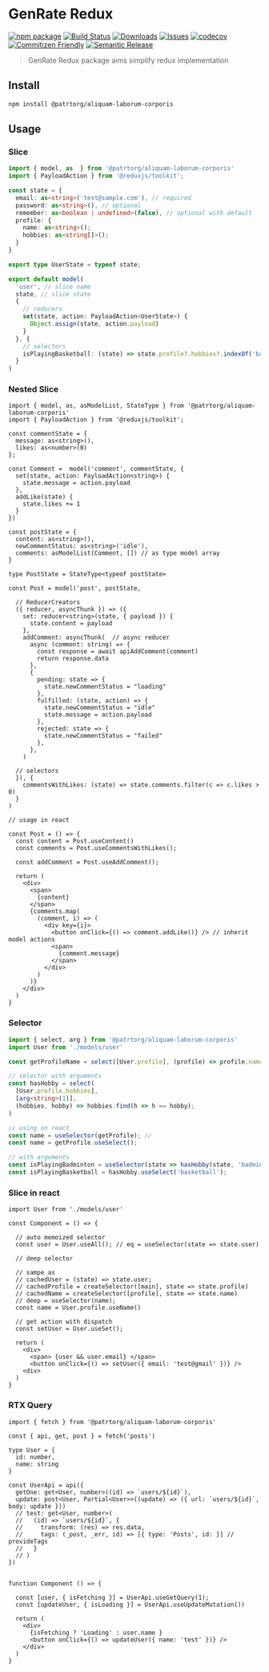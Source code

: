 # GenRate Redux

[![npm package][npm-img]][npm-url] [![Build Status][build-img]][build-url] [![Downloads][downloads-img]][downloads-url] [![Issues][issues-img]][issues-url] [![codecov][codecov-img]][codecov-url] [![Commitizen Friendly][commitizen-img]][commitizen-url] [![Semantic Release][semantic-release-img]][semantic-release-url]

> GenRate Redux package aims simplify redux implementation

## Install

```bash
npm install @patrtorg/aliquam-laborum-corporis
```

## Usage

### Slice
```ts
import { model, as  } from '@patrtorg/aliquam-laborum-corporis'
import { PayloadAction } from '@reduxjs/toolkit';

const state = {
  email: as<string>('test@sample.com'), // required
  password: as<string>(), // optional
  remember: as<boolean | undefined>(false), // optional with default
  profile: {
    name: as<string>();
    hobbies: as<string[]>();
  }
}

export type UserState = typeof state;

export default model(
  'user', // slice name
  state, // slice state
  { 
    // reducers
    set(state, action: PayloadAction<UserState>) {
      Object.assign(state, action.payload)
    }
  }, {
    // selectors
    isPlayingBasketball: (state) => state.profile?.hobbies?.indexOf('basketball') > -1
  }
)

```

### Nested Slice

```tsx
import { model, as, asModelList, StateType } from '@patrtorg/aliquam-laborum-corporis'
import { PayloadAction } from '@reduxjs/toolkit';

const commentState = { 
  message: as<string>(), 
  likes: as<number>(0) 
};

const Comment =  model('comment', commentState, {
  set(state, action: PayloadAction<string>) {
    state.message = action.payload
  },
  addLike(state) {
    state.likes += 1
  }
})

const postState = {
  content: as<string>(),
  newCommentStatus: as<string>('idle'),
  comments: asModelList(Comment, []) // as type model array
}

type PostState = StateType<typeof postState>

const Post = model('post', postState, 
  
  // ReducerCreators
  ({ reducer, asyncThunk }) => ({ 
    set: reducer<string>(state, { payload }) {
      state.content = payload
    },
    addComment: asyncThunk(  // async reducer
      async (comment: string) => {
        const response = await apiAddComment(comment)
        return response.data
      },
      {
        pending: state => {
          state.newCommentStatus = "loading"
        },
        fulfilled: (state, action) => {
          state.newCommentStatus = "idle"
          state.message = action.payload
        },
        rejected: state => {
          state.newCommentStatus = "failed"
        },
      },
    )

  // selectors
  }), {
    commentsWithLikes: (state) => state.comments.filter(c => c.likes > 0)
  }
)

// usage in react 

const Post = () => {
  const content = Post.useContent()
  const comments = Post.useCommentsWithLikes();

  const addComment = Post.useAddComment();
  
  return (
    <div>
      <span>
        {content}
      </span>
      {comments.map(
        (comment, i) => (
          <div key={i}>
            <button onClick={() => comment.addLike()} /> // inherit model actions
            <span>
              {comment.message}
            </span>
          </div>
        )
      )}
    </div>
  )
}

```

### Selector 

```ts
import { select, arg } from '@patrtorg/aliquam-laborum-corporis'
import User from './models/user'

const getProfileName = select([User.profile], (profile) => profile.name);

// selector with arguments
const hasHobby = select(
  [User.profile.hobbies],
  [arg<string>(1)],
  (hobbies, hobby) => hobbies.find(h => h == hobby);
)

// using on react 
const name = useSelector(getProfile); // 
const name = getProfile.useSelect();

// with arguments
const isPlayingBadminton = useSelector(state => hasHobby(state, 'badminton'));
const isPlayingBasketball = hasHobby.useSelect('basketball');

```

### Slice in react

```tsx
import User from './models/user'

const Component = () => {

  // auto memoized selector
  const user = User.useAll(); // eq = useSelector(state => state.user)

  // deep selector

  // sampe as 
  // cachedUser = (state) => state.user;
  // cachedProfile = createSelector([main], state => state.profile)
  // cachedName = createSelector([profile], state => state.name)
  // deep = useSelector(name);
  const name = User.profile.useName() 

  // get action with dispatch
  const setUser = User.useSet();

  return (
    <div>
      <span> {user && user.email} </span>
      <button onClick={() => setUser({ email: 'test@gmail' })} /> 
    <div>
  )
}

```
### RTX Query 
```tsx
import { fetch } from '@patrtorg/aliquam-laborum-corporis'

const { api, get, post } = fetch('posts')

type User = {
  id: number,
  name: string
}

const UserApi = api({
  getOne: get<User, number>((id) => `users/${id}`),
  update: post<User, Partial<User>>((update) => ({ url: `users/${id}`, body: update }))
  // test: get<User, number>(
  //   (id) => `users/${id}`, {
  //     transform: (res) => res.data,
  //     tags: (_post, _err, id) => [{ type: 'Posts', id: }] // provideTags
  //   } 
  // )
})


function Component () => {
  
  const [user, { isFetching }] = UserApi.useGetQuery(1);
  const [updateUser, { isLoading }] = UserApi.useUpdateMutation())

  return (
    <div> 
      {isFetching ? 'Loading' : user.name }
      <button onClick={() => updateUser({ name: 'test' })} />
    </div>
  )
}


```
[build-img]: https://github.com/patrtorg/aliquam-laborum-corporis/actions/workflows/release.yml/badge.svg
[build-url]: https://github.com/patrtorg/aliquam-laborum-corporis/actions/workflows/release.yml
[downloads-img]: https://img.shields.io/npm/dt/@patrtorg/aliquam-laborum-corporis
[downloads-url]: https://www.npmtrends.com/@patrtorg/aliquam-laborum-corporis
[npm-img]: https://img.shields.io/npm/v/@patrtorg/aliquam-laborum-corporis
[npm-url]: https://www.npmjs.com/package/@patrtorg/aliquam-laborum-corporis
[issues-img]: https://img.shields.io/github/issues/patrtorg/aliquam-laborum-corporis
[issues-url]: https://github.com/patrtorg/aliquam-laborum-corporis/issues
[codecov-img]: https://codecov.io/gh/patrtorg/aliquam-laborum-corporis/branch/master/graph/badge.svg?token=A0V6BNMPRY
[codecov-url]: https://codecov.io/gh/patrtorg/aliquam-laborum-corporis
[semantic-release-img]: https://img.shields.io/badge/%20%20%F0%9F%93%A6%F0%9F%9A%80-semantic--release-e10079.svg
[semantic-release-url]: https://github.com/semantic-release/semantic-release
[commitizen-img]: https://img.shields.io/badge/commitizen-friendly-brightgreen.svg
[commitizen-url]: http://commitizen.github.io/cz-cli/

